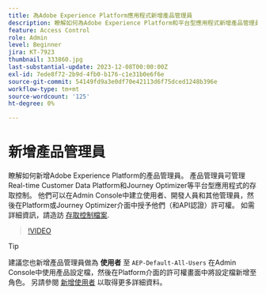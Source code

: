 ```yaml
---
title: 為Adobe Experience Platform應用程式新增產品管理員
description: 瞭解如何為Adobe Experience Platform和平台型應用程式新增產品管理員。
feature: Access Control
role: Admin
level: Beginner
jira: KT-7923
thumbnail: 333860.jpg
last-substantial-update: 2023-12-08T00:00:00Z
exl-id: 7ede8f72-2b9d-4fb0-b176-c1e31b0e6f6e
source-git-commit: 54149fd9a3e0df70e42113d6f75dced1248b396e
workflow-type: tm+mt
source-wordcount: '125'
ht-degree: 0%

---
```


# 新增產品管理員

瞭解如何新增Adobe Experience Platform的產品管理員。 產品管理員可管理Real-time Customer Data Platform和Journey Optimizer等平台型應用程式的存取控制。 他們可以在Admin Console中建立使用者、開發人員和其他管理員，然後在Platform或Journey Optimizer介面中授予他們（和API認證）許可權。 如需詳細資訊，請造訪 [存取控制檔案](https://experienceleague.adobe.com/docs/experience-platform/access-control/home.html?lang=zh-Hant).

>[!VIDEO](https://video.tv.adobe.com/v/333860?learn=on)

>[!TIP]
>
>建議您也新增產品管理員做為 **使用者** 至 `AEP-Default-All-Users` 在Admin Console中使用產品設定檔，然後在Platform介面的許可權畫面中將設定檔新增至角色。 另請參閱 [新增使用者](add-users.md) 以取得更多詳細資料。
